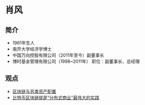 # 肖风

## 简介

- 1961年生人
- 南开大学经济学博士
- 中国万向控股有限公司（2011年至今）副董事长
- 博时基金管理有限公司（1998~2011年） 职位：副董事长、总经理

## 观点
- [区块链与另类资产配置](../观点/早期/肖风-区块链与另类资产配置.md)
- [比特币区块链就是"分布式商业"最伟大的实践](../观点/2018-02/肖风-金融科技海上夜话.md)


